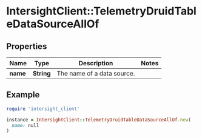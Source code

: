 # IntersightClient::TelemetryDruidTableDataSourceAllOf

## Properties

| Name | Type | Description | Notes |
| ---- | ---- | ----------- | ----- |
| **name** | **String** | The name of a data source. |  |

## Example

```ruby
require 'intersight_client'

instance = IntersightClient::TelemetryDruidTableDataSourceAllOf.new(
  name: null
)
```

